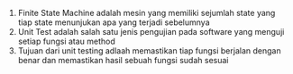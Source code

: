 1. Finite State Machine adalah mesin yang memiliki sejumlah state yang tiap state menunjukan apa yang terjadi sebelumnya
2. Unit Test adalah salah satu jenis pengujian pada software yang menguji setiap fungsi atau method
3. Tujuan dari unit testing adlaah memastikan tiap fungsi berjalan dengan benar dan memastikan hasil sebuah fungsi sudah sesuai